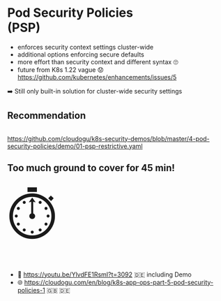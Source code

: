 <!-- .slide: data-background-image="images/subtitle.jpg"  -->
# Pod Security Policies <br/>(PSP) 



* enforces security context settings cluster-wide   
* additional options enforcing secure defaults
* more effort than security context and different syntax 🙄   
* future from K8s 1.22 vague 😟  
 <i class='fab fa-github'></i> https://github.com/kubernetes/enhancements/issues/5

➡️ Still only built-in solution for cluster-wide security settings 



## Recommendation


<a href="https://github.com/cloudogu/k8s-security-demos/blob/master/4-pod-security-policies/demo/01-psp-restrictive.yaml"><img data-src="images/psp.png" width="80%" style="filter: blur(2px);-webkit-filter: blur(2px);"/></a>

<i class='fab fa-github'></i> https://github.com/cloudogu/k8s-security-demos/blob/master/4-pod-security-policies/demo/01-psp-restrictive.yaml



<!-- .slide: style="text-align: center;"  -->
## Too much ground to cover for 45 min!
<div style="font-size: 800%">
⏱️
</div>

* 🎥 https://youtu.be/YlvdFE1RsmI?t=3092 🇩🇪 including Demo
* 🌐 https://cloudogu.com/en/blog/k8s-app-ops-part-5-pod-security-policies-1 🇬🇧 🇩🇪

